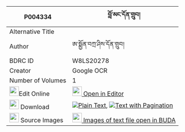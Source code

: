 |P004334|བློ་མང་དོན་གྲུབ། 
| --- | --- 
|Alternative Title |
|Author| ཨ་སྨྱོན་བཀྲ་ཤིས་དོན་གྲུབ།
|BDRC ID | W8LS20278
|Creator | Google OCR
|Number of Volumes| 1
|<img width="25" src="https://img.icons8.com/color/25/000000/edit-property.png">Edit Online| [<img width="25" src="https://avatars.githubusercontent.com/u/45091458?s=200&v=4"> Open in Editor](http://editor.openpecha.org/P004334)
|<img width="25" src="https://img.icons8.com/fluent/48/000000/download-2.png"/>  Download | [![](https://img.icons8.com/color/20/000000/txt.png)Plain Text](https://github.com/Openpecha/P004334/releases/download/v1/lomang_dondrub_plain_P004334.zip), [![](https://img.icons8.com/color/20/000000/txt.png)Text with Pagination](https://github.com/Openpecha/P004334/releases/download/v1/lomang_dondrub_pages_P004334.zip)
|<img width="25" src="https://img.icons8.com/plasticine/100/000000/pictures-folder.png"/>  Source Images | [<img width="25" src="https://library.bdrc.io/icons/BUDA-small.svg"> Images of text file open in BUDA](https://library.bdrc.io/show/bdr:W8LS20278)